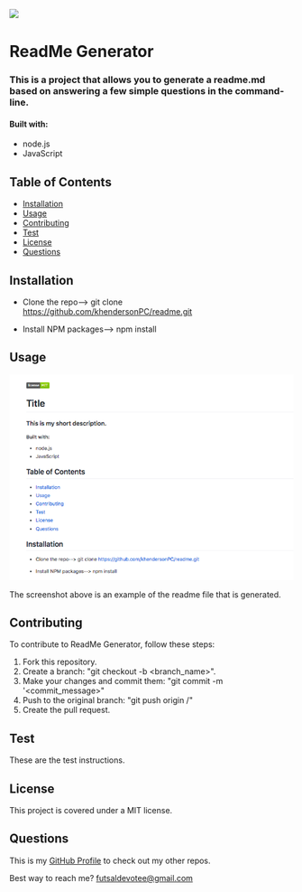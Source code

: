 
  ![](https://img.shields.io/badge/license-MIT-green)

  # ReadMe Generator


### This is a project that allows you to generate a readme.md based on answering a few simple questions in the command-line.

#### Built with: 
  * node.js
  * JavaScript

## Table of Contents
  * [Installation](#installation)
  * [Usage](#usage)
  * [Contributing](#contributing)
  * [Test](#test)
  * [License](#license)
  * [Questions](#questions)

## Installation
* Clone the repo--> git clone https://github.com/khendersonPC/readme.git

* Install NPM packages--> npm install

## Usage
![alt text](https://github.com/khendersonPC/readme/blob/master/Develop/images/screenshot.png)

The screenshot above is an example of the readme file that is generated.

## Contributing
To contribute to ReadMe Generator, follow these steps:
1. Fork this repository.
2. Create a branch: "git checkout -b <branch_name>".
3. Make your changes and commit them: "git commit -m '<commit_message>"
4. Push to the original branch: "git push origin <ReadMe Generator>/<location>"
5. Create the pull request.


## Test
These are the test instructions.

## License
This project is covered under a MIT license. 

## Questions
This is my [GitHub Profile](https://github.com/khendersonPC/) to check out my other repos.

Best way to reach me?
futsaldevotee@gmail.com
  

